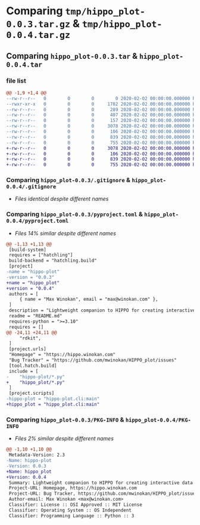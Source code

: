 # Comparing `tmp/hippo_plot-0.0.3.tar.gz` & `tmp/hippo_plot-0.0.4.tar.gz`

## Comparing `hippo_plot-0.0.3.tar` & `hippo_plot-0.0.4.tar`

### file list

```diff
@@ -1,9 +1,4 @@
--rw-r--r--   0        0        0        0 2020-02-02 00:00:00.000000 hippo_plot-0.0.3/hippo-plot/__init__.py
--rwxr-xr-x   0        0        0     1782 2020-02-02 00:00:00.000000 hippo_plot-0.0.3/hippo-plot/cli.py
--rw-r--r--   0        0        0      289 2020-02-02 00:00:00.000000 hippo_plot-0.0.3/hippo-plot/draw.py
--rw-r--r--   0        0        0      407 2020-02-02 00:00:00.000000 hippo_plot-0.0.3/hippo-plot/io.py
--rw-r--r--   0        0        0      157 2020-02-02 00:00:00.000000 hippo_plot-0.0.3/hippo-plot/prep.py
--rw-r--r--   0        0        0     3078 2020-02-02 00:00:00.000000 hippo_plot-0.0.3/.gitignore
--rw-r--r--   0        0        0      106 2020-02-02 00:00:00.000000 hippo_plot-0.0.3/README.md
--rw-r--r--   0        0        0      839 2020-02-02 00:00:00.000000 hippo_plot-0.0.3/pyproject.toml
--rw-r--r--   0        0        0      755 2020-02-02 00:00:00.000000 hippo_plot-0.0.3/PKG-INFO
+-rw-r--r--   0        0        0     3078 2020-02-02 00:00:00.000000 hippo_plot-0.0.4/.gitignore
+-rw-r--r--   0        0        0      106 2020-02-02 00:00:00.000000 hippo_plot-0.0.4/README.md
+-rw-r--r--   0        0        0      839 2020-02-02 00:00:00.000000 hippo_plot-0.0.4/pyproject.toml
+-rw-r--r--   0        0        0      755 2020-02-02 00:00:00.000000 hippo_plot-0.0.4/PKG-INFO
```

### Comparing `hippo_plot-0.0.3/.gitignore` & `hippo_plot-0.0.4/.gitignore`

 * *Files identical despite different names*

### Comparing `hippo_plot-0.0.3/pyproject.toml` & `hippo_plot-0.0.4/pyproject.toml`

 * *Files 14% similar despite different names*

```diff
@@ -1,13 +1,13 @@
 [build-system]
 requires = ["hatchling"]
 build-backend = "hatchling.build"
 [project]
-name = "hippo-plot"
-version = "0.0.3"
+name = "hippo_plot"
+version = "0.0.4"
 authors = [
     { name = "Max Winokan", email = "max@winokan.com" },
 ]
 description = "Lightweight companion to HIPPO for creating interactive data visualisations of HIPPO outputs"
 readme = "README.md"
 requires-python = ">=3.10"
 requires = []
@@ -24,11 +24,11 @@
     "rdkit",
 ]
 [project.urls]
 "Homepage" = "https://hippo.winokan.com"
 "Bug Tracker" = "https://github.com/mwinokan/HIPPO_plot/issues"
 [tool.hatch.build]
 include = [
-    "hippo-plot/*.py"
+    "hippo_plot/*.py"
 ]
 [project.scripts]
-hippo-plot = "hippo-plot.cli:main"
+hippo_plot = "hippo_plot.cli:main"
```

### Comparing `hippo_plot-0.0.3/PKG-INFO` & `hippo_plot-0.0.4/PKG-INFO`

 * *Files 2% similar despite different names*

```diff
@@ -1,10 +1,10 @@
 Metadata-Version: 2.3
-Name: hippo-plot
-Version: 0.0.3
+Name: hippo_plot
+Version: 0.0.4
 Summary: Lightweight companion to HIPPO for creating interactive data visualisations of HIPPO outputs
 Project-URL: Homepage, https://hippo.winokan.com
 Project-URL: Bug Tracker, https://github.com/mwinokan/HIPPO_plot/issues
 Author-email: Max Winokan <max@winokan.com>
 Classifier: License :: OSI Approved :: MIT License
 Classifier: Operating System :: OS Independent
 Classifier: Programming Language :: Python :: 3
```

